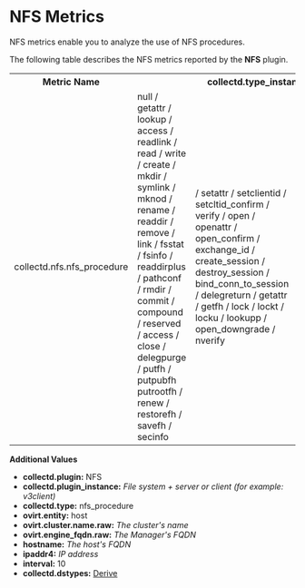 # NFS Metrics

NFS metrics enable you to analyze the use of NFS procedures.

The following table describes the NFS metrics reported by the **NFS** plugin.

<table>
<tr>
  <th>Metric Name</th>
  <th colspan="3">collectd.type_instance</th>
  <th>Description</th>
</tr>
<tr>
  <td>collectd.nfs.nfs_procedure </td>
  <td>null / getattr / lookup / access / readlink / read / write / create / mkdir / symlink / mknod / rename / readdir / remove / link / fsstat / fsinfo / readdirplus / pathconf / rmdir / commit / compound / reserved / access / close / delegpurge / putfh / putpubfh putrootfh / renew / restorefh / savefh / secinfo </td>
  <td> / setattr / setclientid / setcltid_confirm / verify / open / openattr / open_confirm / exchange_id / create_session / destroy_session / bind_conn_to_session / delegreturn / getattr / getfh / lock / lockt / locku / lookupp /  open_downgrade / nverify </td>
  <td> / release_lockowner / backchannel_ctl / free_stateid / get_dir_delegation / getdeviceinfo / getdevicelist / layoutcommit / layoutget / layoutreturn / secinfo_no_name / sequence / set_ssv / test_stateid / want_delegation / destroy_clientid / reclaim_complete </td>
  <td>The number of processes per _collectd.type_instance_ state.</td>
</tr>
</table>

**Additional Values**

* **collectd.plugin:** NFS
* **collectd.plugin_instance:** *File system + server or client (for example: v3client)*
* **collectd.type:** nfs_procedure
* **ovirt.entity:** host
* **ovirt.cluster.name.raw:** *The cluster's name*
* **ovirt.engine_fqdn.raw:** *The Manager's FQDN*
* **hostname:** *The host's FQDN*
* **ipaddr4:** *IP address*
* **interval:** 10
* **collectd.dstypes:** [Derive](../Derive)

